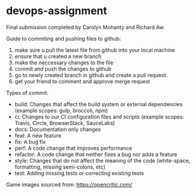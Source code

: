 # devops-assignment
Final submission completed by Carolyn Mohanty and Richard Aw.

Guide to commiting and pushing files to github:
1) make sure u pull the latest file from github into your local machine
2) ensure that u created a new branch
3) make the neccessary changes to the file
4) commit and push the changes to github
5) go to newly created branch in github and create a pull request.
6) get your friend to comment and approve merge request

Types of commit:
  - build: Changes that affect the build system or external dependencies (example scopes: gulp, broccoli, npm)
  - ci: Changes to our CI configuration files and scripts (example scopes: Travis, Circle, BrowserStack, SauceLabs)
  - docs: Documentation only changes
  - feat: A new feature
  - fix: A bug fix
  - perf: A code change that improves performance
  - refactor: A code change that neither fixes a bug nor adds a feature
  - style: Changes that do not affect the meaning of the code (white-space, formatting, missing semi-colons, etc)
  - test: Adding missing tests or correcting existing tests

Game images sourced from: https://opencritic.com/
